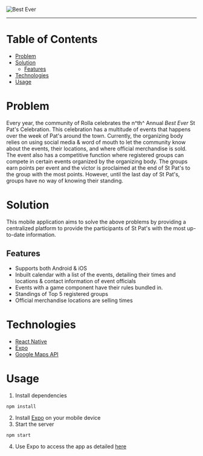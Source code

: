 
![Best Ever](https://i.imgur.com/U8pL9Hr.png)

--- 

# Table of Contents
- [Problem](#problem)
- [Solution](#solution)
  * [Features](#features)
- [Technologies](#technologies)
- [Usage](#usage) 
# Problem

Every year, the community of Rolla celebrates the n^th^ Annual *Best Ever* St Pat's Celebration. This celebration has a multitude of events that happens over the week of Pat's around the town. Currently, the organizing body relies on using social media & word of mouth to let the community know about the events, their locations, and where official merchandise is sold. The event also has a competitive function where registered groups can compete in certain events organized by the organizing body. The groups earn points per event and the victor is proclaimed at the end of St Pat's to the group with the most points. However, until the last day of St Pat's, groups have no way of knowing their standing.

# Solution
This mobile application aims to solve the above problems by providing a centralized platform to provide the participants of St Pat's with the most up-to-date information.

## Features
- Supports both Android & iOS
- Inbuilt calendar with a list of the events, detailing their times and locations & contact information of event officials 
- Events with a game component have their rules bundled in. 
- Standings of Top 5 registered groups
- Official merchandise locations are selling times


# Technologies
- [React Native](https://reactnative.dev/)
- [Expo](https://expo.io/)
- [Google Maps API](https://developers.google.com/maps)

# Usage
1. Install dependencies
```
npm install
```
2. Install [Expo](https://expo.io/tools) on your mobile device
3. Start the server
```
npm start
```
4. Use Expo to access the app as detailed [here](https://docs.expo.io/get-started/create-a-new-app/)
